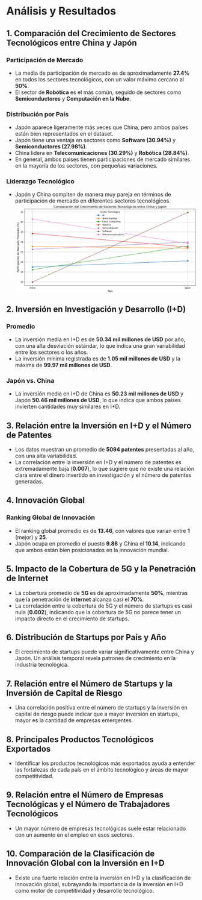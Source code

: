 # Análisis y Resultados

## 1. Comparación del Crecimiento de Sectores Tecnológicos entre China y Japón

### Participación de Mercado
- La media de participación de mercado es de aproximadamente **27.4%** en todos los sectores tecnológicos, con un valor máximo cercano al **50%**.
- El sector de **Robótica** es el más común, seguido de sectores como **Semiconductores** y **Computación en la Nube**.

### Distribución por País
- Japón aparece ligeramente más veces que China, pero ambos países están bien representados en el dataset.
- Japón tiene una ventaja en sectores como **Software (30.94%)** y **Semiconductores (27.98%)**.
- China lidera en **Telecomunicaciones (30.29%)** y **Robótica (28.84%)**.
- En general, ambos países tienen participaciones de mercado similares en la mayoría de los sectores, con pequeñas variaciones.

### Liderazgo Tecnológico
- Japón y China compiten de manera muy pareja en términos de participación de mercado en diferentes sectores tecnológicos.
![Gráfico de Ejemplo](graficos/ej1.png)

## 2. Inversión en Investigación y Desarrollo (I+D)

### Promedio
- La inversión media en I+D es de **50.34 mil millones de USD** por año, con una alta desviación estándar, lo que indica una gran variabilidad entre los sectores o los años.
- La inversión mínima registrada es de **1.05 mil millones de USD** y la máxima de **99.97 mil millones de USD**.

### Japón vs. China
- La inversión media en I+D de China es **50.23 mil millones de USD** y Japón **50.46 mil millones de USD**, lo que indica que ambos países invierten cantidades muy similares en I+D.

## 3. Relación entre la Inversión en I+D y el Número de Patentes
- Los datos muestran un promedio de **5094 patentes** presentadas al año, con una alta variabilidad.
- La correlación entre la inversión en I+D y el número de patentes es extremadamente baja (**0.007**), lo que sugiere que no existe una relación clara entre el dinero invertido en investigación y el número de patentes generadas.

## 4. Innovación Global

### Ranking Global de Innovación
- El ranking global promedio es de **13.46**, con valores que varían entre **1** (mejor) y **25**.
- Japón ocupa en promedio el puesto **9.86** y China el **10.14**, indicando que ambos están bien posicionados en la innovación mundial.

## 5. Impacto de la Cobertura de 5G y la Penetración de Internet
- La cobertura promedio de **5G** es de aproximadamente **50%**, mientras que la penetración de **internet** alcanza casi el **70%**.
- La correlación entre la cobertura de 5G y el número de startups es casi nula (**0.002**), indicando que la cobertura de 5G no parece tener un impacto directo en el crecimiento de startups.

## 6. Distribución de Startups por País y Año
- El crecimiento de startups puede variar significativamente entre China y Japón. Un análisis temporal revela patrones de crecimiento en la industria tecnológica.

## 7. Relación entre el Número de Startups y la Inversión de Capital de Riesgo
- Una correlación positiva entre el número de startups y la inversión en capital de riesgo puede indicar que a mayor inversión en startups, mayor es la cantidad de empresas emergentes.

## 8. Principales Productos Tecnológicos Exportados
- Identificar los productos tecnológicos más exportados ayuda a entender las fortalezas de cada país en el ámbito tecnológico y áreas de mayor competitividad.

## 9. Relación entre el Número de Empresas Tecnológicas y el Número de Trabajadores Tecnológicos
- Un mayor número de empresas tecnológicas suele estar relacionado con un aumento en el empleo en esos sectores.

## 10. Comparación de la Clasificación de Innovación Global con la Inversión en I+D
- Existe una fuerte relación entre la inversión en I+D y la clasificación de innovación global, subrayando la importancia de la inversión en I+D como motor de competitividad y desarrollo tecnológico.
